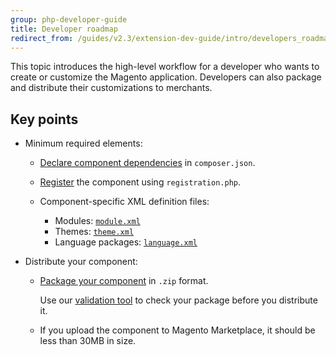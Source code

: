 ```yaml
---
group: php-developer-guide
title: Developer roadmap
redirect_from: /guides/v2.3/extension-dev-guide/intro/developers_roadmap.html
---
```


This topic introduces the high-level workflow for a developer who wants to create or customize the Magento application. Developers can also package and distribute their customizations to merchants.

## Key points

* Minimum required elements:

  * [Declare component dependencies]({{page.baseurl}}/extension-development/files/composer-json.html) in `composer.json`.
  * [Register]({{page.baseurl}}/extension-development/build-tasks/register.html) the component using `registration.php`.
  * Component-specific XML definition files:

    * Modules: [`module.xml`]({{page.baseurl}}/extension-development/build-tasks/name.html)
    * Themes: [`theme.xml`]({{page.baseurl}}/frontend-development/themes/create-theme.html#fedg_create_theme_how-to_declare)
    * Language packages: [`language.xml`]({{page.baseurl}}/configure/command-line/localization.html#config-cli-subcommands-xlate-pack-meta-xml)

* Distribute your component:

  * [Package your component]({{page.baseurl}}/extension-development/package.html) in `.zip` format.

    Use our [validation tool](https://github.com/magento/marketplace-tools) to check your package before you distribute it.

  * If you upload the component to Magento Marketplace, it should be less than 30MB in size.

